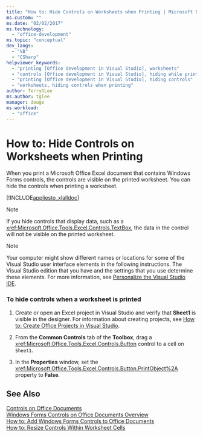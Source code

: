```yaml
---
title: "How to: Hide Controls on Worksheets when Printing | Microsoft Docs"
ms.custom: ""
ms.date: "02/02/2017"
ms.technology: 
  - "office-development"
ms.topic: "conceptual"
dev_langs: 
  - "VB"
  - "CSharp"
helpviewer_keywords: 
  - "printing [Office development in Visual Studio], worksheets"
  - "controls [Office development in Visual Studio], hiding while printing"
  - "printing [Office development in Visual Studio], hiding controls"
  - "worksheets, hiding controls when printing"
author: TerryGLee
ms.author: tglee
manager: douge
ms.workload: 
  - "office"
---
```

# How to: Hide Controls on Worksheets when Printing
  When you print a Microsoft Office Excel document that contains Windows Forms controls, the controls are visible on the printed worksheet. You can hide the controls when printing a worksheet.  
  
 [!INCLUDE[appliesto_xlalldoc](../vsto/includes/appliesto-xlalldoc-md.md)]  
  
> [!NOTE]  
>  If you hide controls that display data, such as a <xref:Microsoft.Office.Tools.Excel.Controls.TextBox>, the data in the control will not be visible on the printed worksheet.  
  
> [!NOTE]  
>  Your computer might show different names or locations for some of the Visual Studio user interface elements in the following instructions. The Visual Studio edition that you have and the settings that you use determine these elements. For more information, see [Personalize the Visual Studio IDE](../ide/personalizing-the-visual-studio-ide.md).  
  
### To hide controls when a worksheet is printed  
  
1.  Create or open an Excel project in Visual Studio and verify that **Sheet1** is visible in the designer. For information about creating projects, see [How to: Create Office Projects in Visual Studio](../vsto/how-to-create-office-projects-in-visual-studio.md).  
  
2.  From the **Common Controls** tab of the **Toolbox**, drag a <xref:Microsoft.Office.Tools.Excel.Controls.Button> control to a cell on `Sheet1`.  
  
3.  In the **Properties** window, set the <xref:Microsoft.Office.Tools.Excel.Controls.Button.PrintObject%2A> property to **False**.  
  
## See Also  
 [Controls on Office Documents](../vsto/controls-on-office-documents.md)   
 [Windows Forms Controls on Office Documents Overview](../vsto/windows-forms-controls-on-office-documents-overview.md)   
 [How to: Add Windows Forms Controls to Office Documents](../vsto/how-to-add-windows-forms-controls-to-office-documents.md)   
 [How to: Resize Controls Within Worksheet Cells](../vsto/how-to-resize-controls-within-worksheet-cells.md)  
  
  